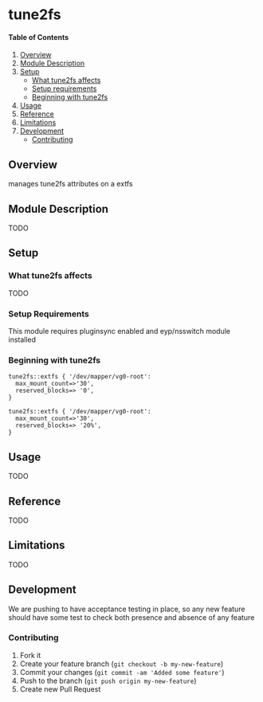 # tune2fs

#### Table of Contents

1. [Overview](#overview)
2. [Module Description](#module-description)
3. [Setup](#setup)
    * [What tune2fs affects](#what-tune2fs-affects)
    * [Setup requirements](#setup-requirements)
    * [Beginning with tune2fs](#beginning-with-tune2fs)
4. [Usage](#usage)
5. [Reference](#reference)
5. [Limitations](#limitations)
6. [Development](#development)
    * [Contributing](#contributing)

## Overview

manages tune2fs attributes on a extfs

## Module Description

TODO

## Setup

### What tune2fs affects

TODO

### Setup Requirements

This module requires pluginsync enabled and eyp/nsswitch module installed

### Beginning with tune2fs

```puppet
tune2fs::extfs { '/dev/mapper/vg0-root':
  max_mount_count=>'30',
  reserved_blocks=> '0',
}
```

```puppet
tune2fs::extfs { '/dev/mapper/vg0-root':
  max_mount_count=>'30',
  reserved_blocks=> '20%',
}
```

## Usage

TODO

## Reference

TODO

## Limitations

TODO

## Development

We are pushing to have acceptance testing in place, so any new feature should
have some test to check both presence and absence of any feature

### Contributing

1. Fork it
2. Create your feature branch (`git checkout -b my-new-feature`)
3. Commit your changes (`git commit -am 'Added some feature'`)
4. Push to the branch (`git push origin my-new-feature`)
5. Create new Pull Request
